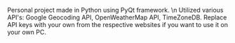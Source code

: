 Personal project made in Python using PyQt framework. \n
Utilized various API's: Google Geocoding API, OpenWeatherMap API, TimeZoneDB.
Replace API keys with your own from the respective websites if you want to use it on your own PC.
